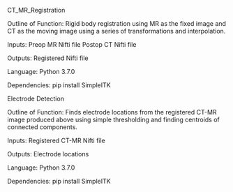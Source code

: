 CT_MR_Registration

Outline of Function:
Rigid body registration using MR as the fixed image and CT as the moving image using a series of transformations and interpolation.

Inputs:
Preop MR Nifti file
Postop CT Nifti file

Outputs:
Registered Nifti file

Language:
Python 3.7.0

Dependencies:
pip install SimpleITK


Electrode Detection

Outline of Function:
Finds electrode locations from the registered CT-MR image produced above using simple thresholding and finding centroids of connected components.

Inputs:
Registered CT-MR Nifti file

Outputs:
Electrode locations

Language:
Python 3.7.0

Dependencies:
pip install SimpleITK

